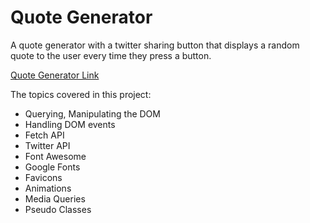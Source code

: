 # Quote Generator
A quote generator  with a twitter sharing button that displays a random quote to the user every time they press a button.   

[Quote Generator Link](https://atanasovavanya.github.io/quote-generator-project/)

The topics covered in this project:

- Querying, Manipulating the DOM
- Handling DOM events
- Fetch API
- Twitter API
- Font Awesome
- Google Fonts
- Favicons
- Animations
- Media Queries
- Pseudo Classes
